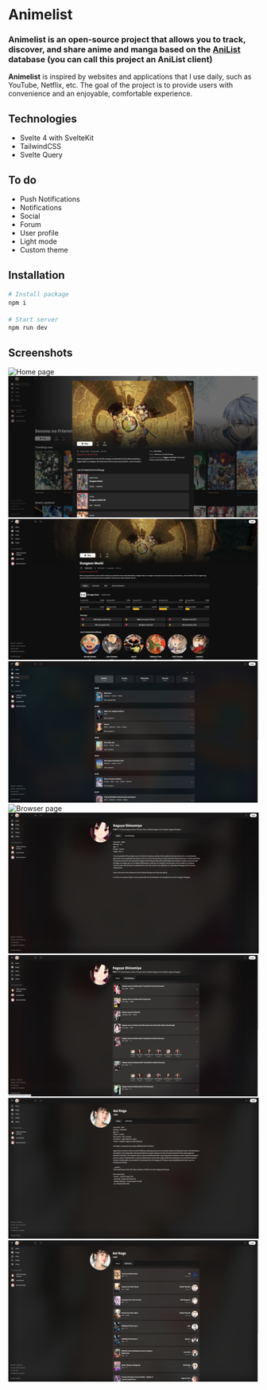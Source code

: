 # Animelist
### Animelist is an open-source project that allows you to track, discover, and share anime and manga based on the [AniList](https://anilist.co/) database (you can call this project an AniList client)
**Animelist** is inspired by websites and applications that I use daily, such as YouTube, Netflix, etc. The goal of the project is to provide users with convenience and an enjoyable, comfortable experience.

## Technologies
- Svelte 4 with SvelteKit
- TailwindCSS
- Svelte Query

## To do
- Push Notifications
- Notifications
- Social
- Forum
- User profile
- Light mode
- Custom theme

## Installation
```sh
# Install package
npm i

# Start server
npm run dev
```
## Screenshots
![Home page](https://raw.githubusercontent.com/meocoder31099/animelist/main/screenshots/home-page.png?raw=true)
![Media modal](https://raw.githubusercontent.com/meocoder31099/animelist/main/screenshots/media-modal.png?raw=true)
![Anime details page](https://raw.githubusercontent.com/meocoder31099/animelist/main/screenshots/anime-details-page.png?raw=true)
![Airing page](https://raw.githubusercontent.com/meocoder31099/animelist/main/screenshots/airing-page.png?raw=true)
![Browser page](https://raw.githubusercontent.com/meocoder31099/animelist/main/screenshots/browser-page.png?raw=true)
![Character info page](https://raw.githubusercontent.com/meocoder31099/animelist/main/screenshots/character-info-page.png?raw=true)
![Character media page](https://raw.githubusercontent.com/meocoder31099/animelist/main/screenshots/character-media-page.png?raw=true)
![Staff info page](https://raw.githubusercontent.com/meocoder31099/animelist/main/screenshots/staff-info-page.png?raw=true)
![Staff media page](https://raw.githubusercontent.com/meocoder31099/animelist/main/screenshots/staff-media-page.png?raw=true)